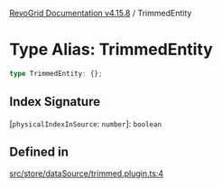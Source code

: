 [RevoGrid Documentation v4.15.8](README.md) / TrimmedEntity

# Type Alias: TrimmedEntity

```ts
type TrimmedEntity: {};
```

## Index Signature

 \[`physicalIndexInSource`: `number`\]: `boolean`

## Defined in

[src/store/dataSource/trimmed.plugin.ts:4](https://github.com/revolist/revogrid/blob/2ac43d2713c9d394ff33675f959c6432bf5aa023/src/store/dataSource/trimmed.plugin.ts#L4)
